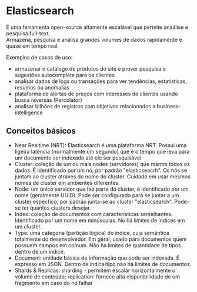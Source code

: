 # Elasticsearch

É uma ferramenta open-source altamente escalável que permite anaálise e pesquisa full-text.  
Armazena, pesquisa e análisa grandes volumes de dados rapidamente e quase em tempo real.

Exemplos de casos de uso:
- armazenar o catálogo de produtos do site e prover pesquisa e sugestões autocomplete para os clientes
- analisar dados de logs ou transações para ver tendências, estatísticas, resumos ou anomalias
- plataforma de alertas de preços com interesses de clientes usando busca reversas (Percolator)
- analisar bilhões de registros com objetivos relacionados a business-intelligence

## Conceitos básicos

- Near Realtime (NRT): Elasticsearch é uma plataforma NRT. Possui uma ligeira latência (normalmente um segundo) que é o tempo que leva para um documento ser indexado até ele ser pesquisável
- Cluster: coleção de um ou mais nodes (servidores) que mantm todos os dados. É identificado por um nó, por padrão "elasticseacrh". Os nós se juntam ao cluster através do nome do cluster. Cuidado em usar mesmos nomes de cluster em ambientes diferentes.
- Node:  um único servidor que faz parte do cluster, é identificado por um nome (geralmente UUID). Pode ser configurado para se juntar a um cluster especfico, por padrão junta-se ao cluster "elasticsearch". Pode-se ter quantos clusters desejar.
- Index: coleção de documentos com características semelhantes. Identificado por um nome em minúsculas. No há limites de índices em um cluster.
- Type:  uma categoria (partição lógica) do índice, cuja semântica  totalmente do desenvolvedor. Em geral,  usado para documentos quem possuem campos em comum. Não ha limites de quantidade de tipos dentro de um índice.
- Document: unidade básica de informação que pode ser indexada. É expresso em JSON. Dentro de índice/tipo não há limites de documentos.
- Shards & Replicas: sharding - permitem escalar horizontalmente o volume de conteúdo; replication: fornece alta disponibilidade de um fragmento em caso do nó falhar
